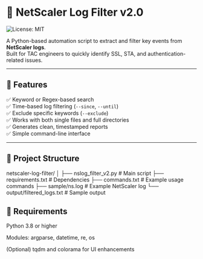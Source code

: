 # 🧠 NetScaler Log Filter v2.0
![License: MIT](https://img.shields.io/badge/License-MIT-green.svg)

A Python-based automation script to extract and filter key events from **NetScaler logs**.  
Built for TAC engineers to quickly identify SSL, STA, and authentication-related issues.

---

## 🚀 Features
✅ Keyword or Regex-based search  
✅ Time-based log filtering (`--since`, `--until`)  
✅ Exclude specific keywords (`--exclude`)  
✅ Works with both single files and full directories  
✅ Generates clean, timestamped reports  
✅ Simple command-line interface  

---

## 📂 Project Structure
netscaler-log-filter/
│
├── nslog_filter_v2.py # Main script
├── requirements.txt # Dependencies
├── commands.txt # Example usage commands
├── sample/ns.log # Example NetScaler log
└── output/filtered_logs.txt # Sample output


## 🧰 Requirements

Python 3.8 or higher

Modules: argparse, datetime, re, os

(Optional) tqdm and colorama for UI enhancements